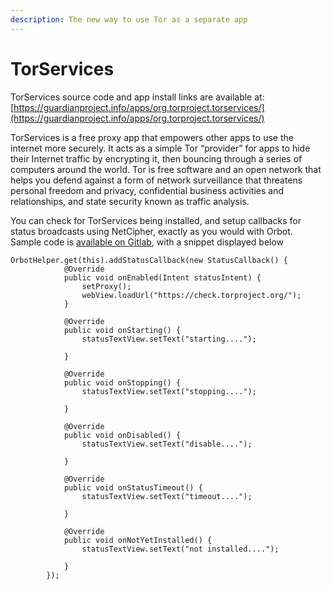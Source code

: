 ```yaml
---
description: The new way to use Tor as a separate app
---
```


# TorServices

TorServices source code and app install links are available at: [https://guardianproject.info/apps/org.torproject.torservices/](https://guardianproject.info/apps/org.torproject.torservices/)

TorServices is a free proxy app that empowers other apps to use the internet more securely. It acts as a simple Tor “provider” for apps to hide their Internet traffic by encrypting it, then bouncing through a series of computers around the world. Tor is free software and an open network that helps you defend against a form of network surveillance that threatens personal freedom and privacy, confidential business activities and relationships, and state security known as traffic analysis.

You can check for TorServices being installed, and setup callbacks for status broadcasts using NetCipher, exactly as you would with Orbot. Sample code is [available on Gitlab](https://gitlab.com/guardianproject/torservices/-/blob/master/sample/src/main/java/org/torproject/torservices/sample/MainActivity.java?ref\_type=heads), with a snippet displayed below

```
OrbotHelper.get(this).addStatusCallback(new StatusCallback() {
            @Override
            public void onEnabled(Intent statusIntent) {
                setProxy();
                webView.loadUrl("https://check.torproject.org/");
            }

            @Override
            public void onStarting() {
                statusTextView.setText("starting....");

            }

            @Override
            public void onStopping() {
                statusTextView.setText("stopping....");

            }

            @Override
            public void onDisabled() {
                statusTextView.setText("disable....");

            }

            @Override
            public void onStatusTimeout() {
                statusTextView.setText("timeout....");

            }

            @Override
            public void onNotYetInstalled() {
                statusTextView.setText("not installed....");

            }
        });

```

